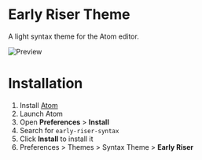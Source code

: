 # Early Riser Theme

A light syntax theme for the Atom editor.

![Preview](https://cdn.rawgit.com/mikemcbride/early-riser-syntax/1c4b9092/images/preview.png)

# Installation

1.  Install [Atom](https://atom.io/)
2.  Launch Atom
3.  Open **Preferences** > **Install**
4.  Search for `early-riser-syntax`
5.  Click **Install** to install it
6.  Preferences > Themes > Syntax Theme > **Early Riser**
